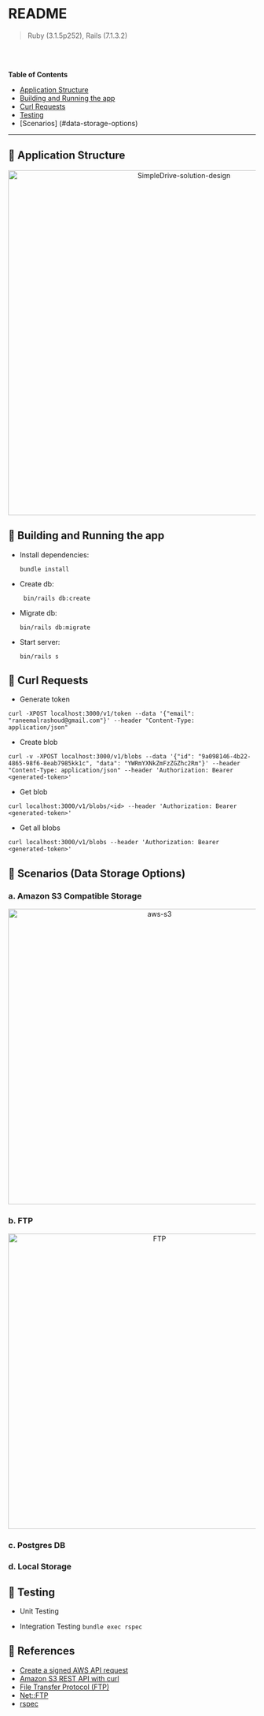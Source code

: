 # README

> Ruby (3.1.5p252), Rails (7.1.3.2)
<br>
<br>


**Table of Contents**
* [Application Structure](#application-structure)
* [Building and Running the app](#application-structure)
* [Curl Requests](#testing-strategy)
* [Testing](#building-and-running-the-application)
* [Scenarios] (#data-storage-options)

***
## 💠 Application Structure 

<p align= "center"> <img width="700" alt="SimpleDrive-solution-design" src="https://github.com/RaneemAlRushud/simple-drive/assets/59771760/a8de4f49-1cd2-46e7-8314-010f84998ed3"> </p>

## 💠 Building and Running the app
- Install dependencies:
  ```
  bundle install
  ```
- Create db:
  ```
   bin/rails db:create
  ``` 
- Migrate db:
  ```
  bin/rails db:migrate
  ```
- Start server:
  ```
  bin/rails s
  ``` 
  
## 💠 Curl Requests 
- Generate token
```
curl -XPOST localhost:3000/v1/token --data '{"email": "raneemalrashoud@gmail.com"}' --header "Content-Type: application/json"
```

- Create blob
```
curl -v -XPOST localhost:3000/v1/blobs --data '{"id": "9a098146-4b22-4865-98f6-8eab7985kk1c", "data": "YWRmYXNkZmFzZGZhc2Rm"}' --header "Content-Type: application/json" --header 'Authorization: Bearer <generated-token>'
```

- Get blob
```
curl localhost:3000/v1/blobs/<id> --header 'Authorization: Bearer <generated-token>'
```

- Get all blobs
```
curl localhost:3000/v1/blobs --header 'Authorization: Bearer <generated-token>'
```

## 💠 Scenarios (Data Storage Options)
### a. Amazon S3 Compatible Storage
<p align= "center"> <img width="600" alt="aws-s3" src="https://github.com/RaneemAlRushud/simple-drive/assets/59771760/15119d4a-2b11-465c-918f-05d60318d973"> </p>

### b. FTP
<p align= "center"> <img width="600" alt="FTP" src="https://github.com/RaneemAlRushud/simple-drive/assets/59771760/a0004eb5-4f0d-4ce2-8283-45790adab384"> </p>

### c. Postgres DB

### d. Local Storage 


## 💠 Testing
- Unit Testing
  
- Integration Testing
`bundle exec rspec`

## 💠 References 
- [Create a signed AWS API request](https://docs.aws.amazon.com/IAM/latest/UserGuide/create-signed-request.html)
- [Amazon S3 REST API with curl](https://czak.pl/2015/09/15/s3-rest-api-with-curl.html)
- [File Transfer Protocol (FTP)](https://www.scaler.com/topics/computer-network/file-transfer-protocol/)
- [Net::FTP](https://ruby-doc.org/stdlib-2.4.0/libdoc/net/ftp/rdoc/Net/FTP.html)
- [rspec](https://rspec.info/)

